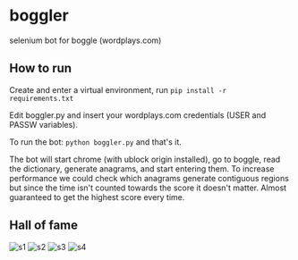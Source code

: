 # boggler
selenium bot for boggle (wordplays.com)

## How to run

Create and enter a virtual environment, run `pip install -r requirements.txt`

Edit boggler.py and insert your wordplays.com credentials (USER and PASSW variables).

To run the bot: `python boggler.py` and that's it.

The bot will start chrome (with ublock origin installed), go to boggle, read the dictionary, generate anagrams, and start entering them.
To increase performance we could check which anagrams generate contiguous regions but since the time isn't counted towards the score it doesn't matter.
Almost guaranteed to get the highest score every time.

## Hall of fame
![s1](http://i.imgur.com/PsKA1zW.png)
![s2](http://i.imgur.com/1OuxTF0.png)
![s3](http://i.imgur.com/vEVGyvC.png)
![s4](http://i.imgur.com/EGSHiim.png)
